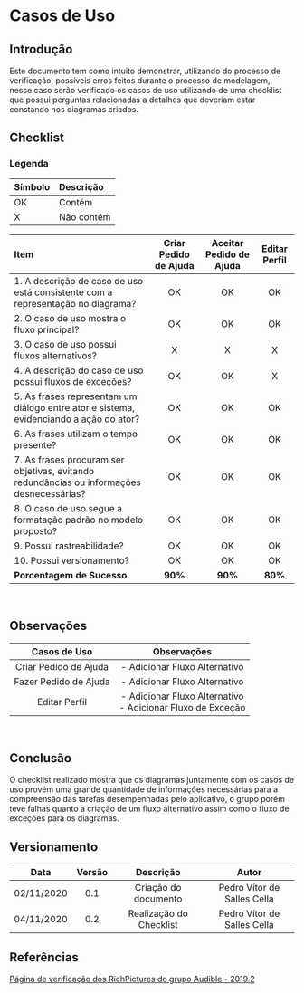 # Casos de Uso

## Introdução
Este documento tem como intuito demonstrar, utilizando do processo de verificação, possíveis erros feitos durante o processo de modelagem, nesse caso serão verificado os casos de uso utilizando de uma checklist que possui perguntas relacionadas a detalhes que deveriam estar constando nos diagramas criados.

## Checklist

### Legenda
|Símbolo|Descrição|
|:-|:-|
|OK|Contém|
|X|Não contém|

|Item|Criar Pedido de Ajuda|Aceitar Pedido de Ajuda|Editar Perfil|
|:-|:-:|:-:|:-:|
|1. A descrição de caso de uso está consistente com a representação no diagrama?|OK|OK|OK|
|2. O caso de uso mostra o fluxo principal?|OK|OK|OK|
|3. O caso de uso possui fluxos alternativos?|X|X|X|
|4. A descrição do caso de uso possui fluxos de exceções?|OK|OK|X|
|5. As frases representam um diálogo entre ator e sistema, evidenciando a ação do ator?|OK|OK|OK|
|6. As frases utilizam o tempo presente?|OK|OK|OK|
|7. As frases procuram ser objetivas, evitando redundâncias ou informações desnecessárias?|OK|OK|OK|
|8. O caso de uso segue a formatação padrão no modelo proposto?|OK|OK|OK|
|9. Possui rastreabilidade?|OK|OK|OK|
|10. Possui versionamento?|OK|OK|OK|
|**Porcentagem de Sucesso**|**90%**|**90%**|**80%**|

<br>

## Observações

|Casos de Uso|Observações|
|:-:|:-:|
|Criar Pedido de Ajuda|- Adicionar Fluxo Alternativo|
|Fazer Pedido de Ajuda|- Adicionar Fluxo Alternativo|
|Editar Perfil|- Adicionar Fluxo Alternativo<br>- Adicionar Fluxo de Exceção|

<br>

## Conclusão
O checklist realizado mostra que os diagramas juntamente com os casos de uso provém uma grande quantidade de informações necessárias para a compreensão das tarefas desempenhadas pelo aplicativo, o grupo porém teve falhas quanto a criação de um fluxo alternativo assim como o fluxo de exceções para os diagramas. 

## Versionamento

|Data|Versão|Descrição|Autor|
|:-:|:-:|:-:|:-:|
|02/11/2020|0.1|Criação do documento|Pedro Vítor de Salles Cella|
|04/11/2020|0.2|Realização do Checklist|Pedro Vítor de Salles Cella|

## Referências

[Página de verificação dos RichPictures do grupo Audible - 2019.2](https://requisitos-de-software.github.io/2019.2-Audible/verificacao_richpicture/)
